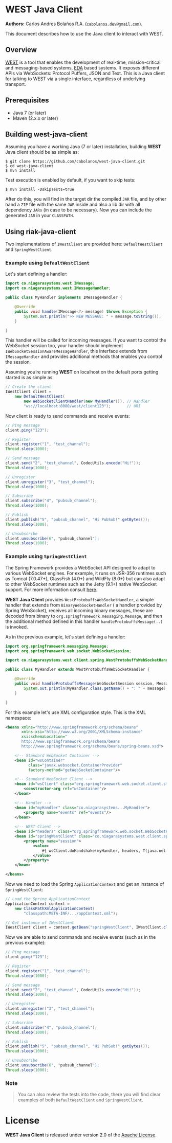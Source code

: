 
WEST Java Client
================

__Authors:__ Carlos Andres Bolaños R.A. ([`cabolanos.dev@gmail.com`](mailto:cabolanos.dev@gmail.com)).

This document describes how to use the Java client to interact with WEST.



Overview
--------

[WEST](https://github.com/cabolanos/west) is a tool that enables the development of real-time, mission-critical and messaging-based systems, [EDA](http://en.wikipedia.org/wiki/Event-driven_architecture) based systems. It exposes different APIs via WebSockets: Protocol Puffers, JSON and Text. This is a Java client for talking to WEST via a single interface, regardless of underlying transport.



Prerequisites
-------------

* Java 7 (or later)
* Maven (2.x.x or later)



Building west-java-client
-------------------------

Assuming you have a working Java (7 or later) installation, building **WEST** Java client should be as simple as:

    $ git clone https://github.com/cabolanos/west-java-client.git
    $ cd west-java-client
    $ mvn install

Test execution is enabled by default, if you want to skip tests:

    $ mvn install -DskipTests=true

After do this, you will find in the target dir the compiled `JAR` file, and by other hand a `ZIP` file with the same `JAR` inside and also a lib dir with all dependency `JARs` (in case to be necessary). Now you can include the generated `JAR` in your `CLASSPATH`.



Using riak-java-client
----------------------

Two implementations of `IWestClient` are provided here: `DefaultWestClient` and `SpringWestClient`.


### Example using `DefaultWestClient` ###

Let's start defining a handler:

```java
import co.niagarasystems.west.IMessage;
import co.niagarasystems.west.IMessageHandler;

public class MyHandler implements IMessageHandler {

    @Override
    public void handle(IMessage<?> message) throws Exception {
        System.out.println(">> NEW MESSAGE: " + message.toString());
    }

}
```

This handler will be called for incoming messages. If you want to control the WebSocket session too, your handler should implement `IWebSocketSessionAwareMessageHandler`, this interface extends from `IMessageHandler` and provides additional methods that enables you control the session.

Assuming you’re running **WEST** on localhost on the default ports getting started is as simple as:

```java
// Create the client
IWestClient client =
    new DefaultWestClient(
        new WebSocketClientHandler(new MyHandler()), // Handler
        "ws://localhost:8080/west/client123");       // URI
```

Now client is ready to send commands and receive events:

```java
// Ping message
client.ping("123");

// Register
client.register("1", "test_channel");
Thread.sleep(1000);

// Send message
client.send("2", "test_channel", CodecUtils.encode("Hi!"));
Thread.sleep(1000);

// Unregister
client.unregister("3", "test_channel");
Thread.sleep(1000);

// Subscribe
client.subscribe("4", "pubsub_channel");
Thread.sleep(1000);

// Publish
client.publish("5", "pubsub_channel", "Hi PubSub!".getBytes());
Thread.sleep(1000);

// Unsubscribe
client.unsubscribe(6", "pubsub_channel");
Thread.sleep(1000);
```


### Example using `SpringWestClient` ###

The Spring Framework provides a WebSocket API designed to adapt to various WebSocket engines. For example, it runs on JSR-356 runtimes such as Tomcat (7.0.47+), GlassFish (4.0+) and WildFly (8.0+) but can also adapt to other WebSocket runtimes such as the Jetty (9.1+) native WebSocket support. For more information consult [here](http://docs.spring.io/spring/docs/4.0.5.RELEASE/spring-framework-reference/htmlsingle/#websocket).

**WEST Java Client** provides `WestProtobuffsWebSocketHandler`, a simple handler that extends from `BinaryWebSocketHandler` ( a handler provided by Spring WebSocket), receives all incoming binary messages, these are decoded from binary to `org.springframework.messaging.Message`, and then the additional method defined in this handler `handleProtobuffsMessage(..)` is invoked.

As in the previous example, let's start defining a handler:

```java
import org.springframework.messaging.Message;
import org.springframework.web.socket.WebSocketSession;

import co.niagarasystems.west.client.spring.WestProtobuffsWebSocketHandler;

public class MyHandler extends WestProtobuffsWebSocketHandler {

    @Override
    public void handleProtobuffsMessage(WebSocketSession session, Message<?> message) throws Exception {
        System.out.println(MyHandler.class.getName() + ": " + message);
    }

}
```

For this example let's use XML configuration style. This is the XML namespace:

```xml
<beans xmlns="http://www.springframework.org/schema/beans"
       xmlns:xsi="http://www.w3.org/2001/XMLSchema-instance"
       xsi:schemaLocation="
       http://www.springframework.org/schema/beans 
       http://www.springframework.org/schema/beans/spring-beans.xsd">

    <!-- Standard WebSocket Container -->
    <bean id="wsContainer"
          class="javax.websocket.ContainerProvider"
          factory-method="getWebSocketContainer"/>

    <!-- Standard WebSocket Client -->
    <bean id="wsClient" class="org.springframework.web.socket.client.standard.StandardWebSocketClient">
        <constructor-arg ref="wsContainer"/>
    </bean>

    <!-- Handler -->
    <bean id="myHandler" class="co.niagarasystems...MyHandler">
        <property name="events" ref="events"/>
    </bean>
    
    <!-- WEST Client -->
    <bean id="headers" class="org.springframework.web.socket.WebSocketHttpHeaders"/>
    <bean id="springWestClient" class="co.niagarasystems.west.client.spring.SpringWestClient">
        <property name="session">
            <value>
                #{ wsClient.doHandshake(myHandler, headers, T(java.net.URI).create('ws://localhost:8080/west/client123')).get() }
            </value>
        </property>
    </bean>

</beans>
```

Now we need to load the Spring `ApplicationContext` and get an instance of `SpringWestClient`:

```java
// Load the Spring ApplicationContext
ApplicationContext context =
    new ClassPathXmlApplicationContext(
        "classpath:META-INF/.../appContext.xml");

// Get instance of IWestClient
IWestClient client = context.getBean("springWestClient", IWestClient.class);
```

Now we are able to send commands and receive events (such as in the previous example):

```java
// Ping message
client.ping("123");

// Register
client.register("1", "test_channel");
Thread.sleep(1000);

// Send message
client.send("2", "test_channel", CodecUtils.encode("Hi!"));
Thread.sleep(1000);

// Unregister
client.unregister("3", "test_channel");
Thread.sleep(1000);

// Subscribe
client.subscribe("4", "pubsub_channel");
Thread.sleep(1000);

// Publish
client.publish("5", "pubsub_channel", "Hi PubSub!".getBytes());
Thread.sleep(1000);

// Unsubscribe
client.unsubscribe(6", "pubsub_channel");
Thread.sleep(1000);
```

### Note ###

> You can also review the tests into the code, there you will find clear examples of both `DefaultWestClient` and `SpringWestClient`.


License
=======

**WEST Java Client** is released under version 2.0 of the [Apache License](http://www.apache.org/licenses/LICENSE-2.0).
